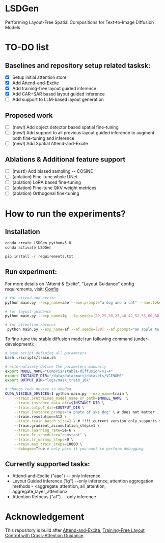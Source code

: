 # LSDGen
Performing Layout-Free Spatial Compositions for Text-to-Image Diffusion Models

# TO-DO list

## Baselines and repository setup related tasksk:
- [x] Setup initial attention store
- [x] Add Attend-and-Excite
- [x] Add training-free layout guided inference
- [x] Add CAR+SAR based layout guided inference
- [ ] Add support to LLM-based layout generation

## Proposed work
- [ ] (new!) Add object detector based spatial fine-tuning
- [ ] (new!) Add support to all previous layout guided inference to augment both fine-tuning and inference
- [ ] (new!) Add Spatial Attend-and-Excite

## Ablations & Additional feature support
- [ ] (must!) Add biased sampling -- COSINE
- [ ] (ablation) Fine-tune whole UNet
- [ ] (ablation) LoRA based fine-tuning
- [ ] (ablation) Fine-tune QKV weight metrices
- [ ] (ablation) Orthogonal fine-tuning

# How to run the experiments?

## Installation

```bash
conda create LSDGen python=3.8
conda activate LSDGen

pip install -r requirements.txt
```

## Run experiment:
For more details on "Attend & Excite", "Layout Guidance" config requirements, visit: [Config](utils/configs.py)
```bash
# for attend-and-excite
python main.py --exp_name=aae --aae.prompt="a dog and a cat" --aae.token_indices [2,5] --aae.seeds [42]

# for layout-guidance
python main.py --exp_name=lg --lg.seeds=[20,25,30,25,40,42,52,55,60,80,90,101,300] --lg.prompt="an apple to the right of the dog." --lg.phrases="dog;apple" --lg.bounding_box="[[[0.1, 0.2, 0.5, 0.8]],[[0.75, 0.6, 0.95, 0.8]]]" --lg.attention_aggregation_method="aggregate_attention"

# for attention refocus
 python main.py --exp_name=af --af.seeds=[20] --af.prompt="an apple to the right of the dog." --af.phrases="dog;apple" --af.bounding_box="[[[0.1, 0.2, 0.5, 0.8]],[[0.75, 0.6, 0.95, 0.8]]]"
```

To fine-tune the stable diffusion model run following command (under-development):
```bash
# bash script defining all parameters
bash ./scripts/train.sh

# alternatively define the parameters manually
export MODEL_NAME="CompVis/stable-diffusion-v1-4"
export INSTANCE_DIR="/data/data/matt/datasets/VGENOME"
export OUTPUT_DIR="logs/mask_train_10k"

# change cuda device as needed
CUDA_VISIBLE_DEVICES=1 python main.py --exp_name=train \
    --train.pretrained_model_name_or_path=$MODEL_NAME  \
    --train.instance_data_dir=$INSTANCE_DIR \
    --train.output_dir=$OUTPUT_DIR \
    --train.instance_prompt="a photo of sks dog" \ # does not matter
    --train.resolution=512 \
    --train.train_batch_size=1 \ # !!!! current version only supports single batch size
    --train.gradient_accumulation_steps=1 \
    --train.learning_rate=5e-6 \
    --train.lr_scheduler="constant" \
    --train.lr_warmup_steps=0 \
    --train.max_train_steps=10000 \
    --debugme=True # only pass if you want to perform debugging

```

## Currently supported tasks:
* Attend-and-Excite ("aae") -- only inference
* Layout Guided inference ('lg") --only inference, attention aggregation methods - <aggregate_attention, all_attention, aggregate_layer_attention>
* Attention Refocus ("af") -- only inference


# Acknowledgement
This repository is build after [Attend-and-Excite](https://github.com/yuval-alaluf/Attend-and-Excite), [Training-Free Layout Control with Cross-Attention Guidance](https://github.com/silent-chen/layout-guidance).

